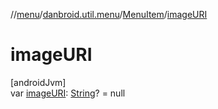 //[menu](../../../index.md)/[danbroid.util.menu](../index.md)/[MenuItem](index.md)/[imageURI](image-u-r-i.md)

# imageURI

[androidJvm]\
var [imageURI](image-u-r-i.md): [String](https://kotlinlang.org/api/latest/jvm/stdlib/kotlin/-string/index.html)? = null
